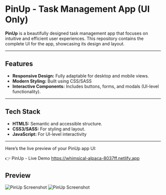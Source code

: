 # PinUp - Task Management App (UI Only)

**PinUp** is a beautifully designed task management app that focuses on intuitive and efficient user experiences. This repository contains the complete UI for the app, showcasing its design and layout.

---

## Features

- **Responsive Design:** Fully adaptable for desktop and mobile views.
- **Modern Styling:** Built using CSS/SASS
- **Interactive Components:** Includes buttons, forms, and modals (UI-level functionality).

---

## Tech Stack

- **HTML5:** Semantic and accessible structure.
- **CSS3/SASS:** For styling and layout.
- **JavaScript:** For UI-level interactivity

---

Here’s the live preview of your PinUp app UI:

👉 PinUp - Live Demo
https://whimsical-alpaca-8037ff.netlify.app

## Preview

![PinUp Screenshot](./ResponsiveTaskAppUI/tree/main/ResponsiveTaskAppLandingPage/DesktopDesign.png)
![PinUp Screenshot](./ResponsiveTaskAppUI/tree/main/ResponsiveTaskAppLandingPage/MobileDesign.png)

